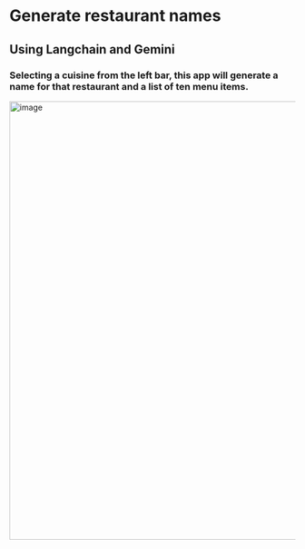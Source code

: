 # Generate restaurant names 

## Using Langchain and Gemini
### Selecting a cuisine from the left bar, this app will generate a name for that restaurant and a list of ten menu items.

<img width="1006" height="773" alt="image" src="https://github.com/user-attachments/assets/ad1dd5ff-91e0-471f-99ef-b53ab528b3e6" />


